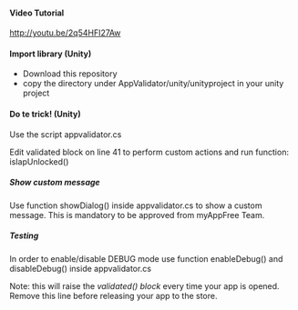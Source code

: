 #### Video Tutorial
http://youtu.be/2q54HFI27Aw

#### Import library (Unity)
- Download this repository
- copy the directory under AppValidator/unity/unityproject in your unity project

#### Do te trick! (Unity)
Use the script appvalidator.cs

Edit validated block on line 41 to perform custom actions and run function: isIapUnlocked()

##### Show custom message
Use function showDialog() inside appvalidator.cs to show a custom message. This is mandatory to be approved from myAppFree Team.

##### Testing
In order to enable/disable DEBUG mode use function enableDebug() and disableDebug() inside appvalidator.cs

Note: this will raise the *validated() block* every time your app is opened. Remove this line before releasing your app to the store.
